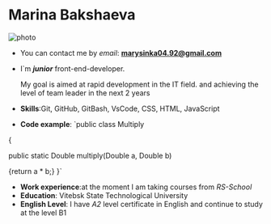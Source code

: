 # Marina Bakshaeva
![photo](https://avatars.githubusercontent.com/u/79250056?v=4/50*50)

- You can contact me by _email_: **marysinka04.92@gmail.com**

- I`m ***junior*** front-end-developer.<br/>
 
   My goal is aimed at rapid development in the IT field. and achieving the level of team leader in the next 2 years<br/>

- **Skills**:Git, GitHub, GitBash, VsCode, CSS, HTML, JavaScript
- **Code example**:
  `public class Multiply


{
   
   public static Double multiply(Double a, Double b)
   
   
   {return a * b;}
}`
- **Work experience**:at the moment I am taking courses from *RS-School*
- **Education**: Vitebsk State Technological University
- **English Level**: I have  _A2_ level certificate in English and continue to study at the level B1